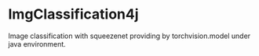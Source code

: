 # ImgClassification4j
Image classification with squeezenet providing by torchvision.model under java environment.
